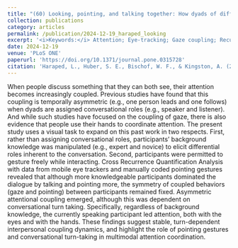 ```yaml
---
title: "(60) Looking, pointing, and talking together: How dyads of differential expertise coordinate attention during natural conversation"
collection: publications
category: articles
permalink: /publication/2024-12-19_haraped_looking
excerpt: '<i>Keywords:</i> Attention; Eye-tracking; Gaze coupling; Recurrence Quantification Analysis; Conversation; Pointing behavior; Interpersonal coupling'
date: 2024-12-19
venue: 'PLoS ONE'
paperurl: 'https://doi.org/10.1371/journal.pone.0315728'
citation: 'Haraped, L., Huber, S. E., Bischof, W. F., & Kingston, A. (2024). Looking, pointing, and talking together: How dyads of differential expertise coordinate attention during natural conversation. <i>PLoS ONE, 19</i>(12), e0315728.'
---
```


When people discuss something that they can both see, their attention becomes increasingly coupled. Previous studies have found that this coupling is temporally asymmetric (e.g., one person leads and one follows) when dyads are assigned conversational roles (e.g., speaker and listener). And while such studies have focused on the coupling of gaze, there is also evidence that people use their hands to coordinate attention. The present study uses a visual task to expand on this past work in two respects. First, rather than assigning conversational roles, participants’ background knowledge was manipulated (e.g., expert and novice) to elicit differential roles inherent to the conversation. Second, participants were permitted to gesture freely while interacting. Cross Recurrence Quantification Analysis with data from mobile eye trackers and manually coded pointing gestures revealed that although more knowledgeable participants dominated the dialogue by talking and pointing more, the symmetry of coupled behaviors (gaze and pointing) between participants remained fixed. Asymmetric attentional coupling emerged, although this was dependent on conversational turn taking. Specifically, regardless of background knowledge, the currently speaking participant led attention, both with the eyes and with the hands. These findings suggest stable, turn-dependent interpersonal coupling dynamics, and highlight the role of pointing gestures and conversational turn-taking in multimodal attention coordination.